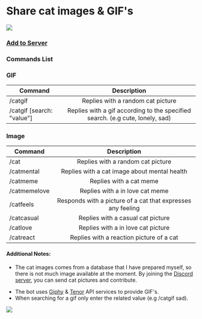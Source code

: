 
# Share cat images & GIF's

![ ]("https://github.com/Kaosc/discord-cat-bot/assets/cat_128.png")
### [Add to Server](https://discord.com/api/oauth2/authorize?client_id=1052869011366477844&permissions=277025459200&scope=bot%20applications.commands)

### Commands List

### GIF

| Command | Description |
| ------------- |:-------------:|
| /catgif                     | Replies with a random cat picture |
| /catgif [search: "value"]   | Replies with a gif according to the specified search. (e.g cute, lonely, sad) |

### Image

| Command | Description |
| ------------- |:-------------:|
| /cat          | Replies with a random cat picture |
| /catmental    | Replies with a cat image about mental health |
| /catmeme      | Replies with a cat meme |
| /catmemelove  | Replies with a in love cat meme |
| /catfeels     | Responds with a picture of a cat that expresses any feeling |
| /catcasual    | Replies with a casual cat picture |
| /catlove      | Replies with a in love cat picture |
| /catreact     | Replies with a reaction picture of a cat |

#### Additional Notes:

+ The cat images comes from a database that I have prepared myself, so there is not much image available at the moment. By joining the [Discord server](https://discord.gg/8ZRmukDVsa), you can send cat pictures and contribute.

* The bot uses [Giphy](https://giphy.com/) & [Tenor](https://tenor.com/) API services to provide GIF's.
* When searching for a gif only enter the related value (e.g /catgif sad).

![ ]("https://github.com/Kaosc/discord-cat-bot/assets/badge.gif")

